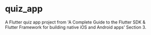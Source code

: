 # quiz_app
A Flutter quiz app project from 'A Complete Guide to the Flutter SDK & Flutter Framework for building native iOS and Android apps' Section 3.